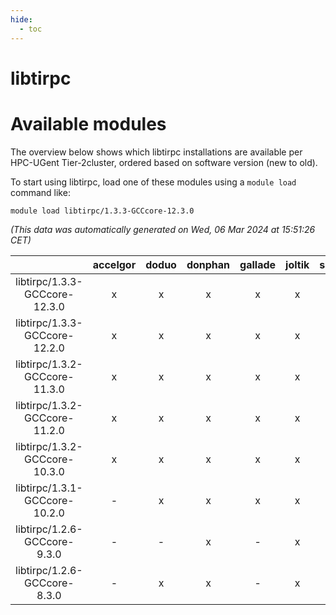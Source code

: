 ```yaml
---
hide:
  - toc
---
```


libtirpc
========

# Available modules


The overview below shows which libtirpc installations are available per HPC-UGent Tier-2cluster, ordered based on software version (new to old).

To start using libtirpc, load one of these modules using a `module load` command like:

```shell
module load libtirpc/1.3.3-GCCcore-12.3.0
```

*(This data was automatically generated on Wed, 06 Mar 2024 at 15:51:26 CET)*  

| |accelgor|doduo|donphan|gallade|joltik|skitty|
| :---: | :---: | :---: | :---: | :---: | :---: | :---: |
|libtirpc/1.3.3-GCCcore-12.3.0|x|x|x|x|x|x|
|libtirpc/1.3.3-GCCcore-12.2.0|x|x|x|x|x|x|
|libtirpc/1.3.2-GCCcore-11.3.0|x|x|x|x|x|x|
|libtirpc/1.3.2-GCCcore-11.2.0|x|x|x|x|x|x|
|libtirpc/1.3.2-GCCcore-10.3.0|x|x|x|x|x|x|
|libtirpc/1.3.1-GCCcore-10.2.0|-|x|x|x|x|x|
|libtirpc/1.2.6-GCCcore-9.3.0|-|-|x|-|x|x|
|libtirpc/1.2.6-GCCcore-8.3.0|-|x|x|-|x|x|

